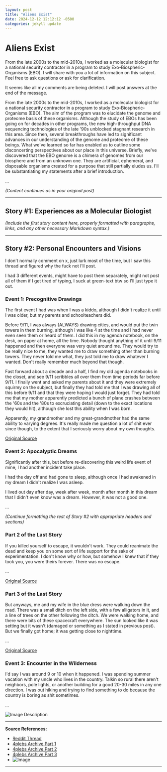 ```yaml
---
layout: post
title: "Aliens Exist"
date: 2024-12-12 12:12:12 -0500
categories: jekyll update
---
```


# Aliens Exist

From the late 2000s to the mid-2010s, I worked as a molecular biologist for a national security contractor in a program to study Exo-Biospheric-Organisms (EBO). I will share with you a lot of information on this subject. Feel free to ask questions or ask for clarification.

It seems like all my comments are being deleted. I will post answers at the end of the message.

From the late 2000s to the mid-2010s, I worked as a molecular biologist for a national security contractor in a program to study Exo-Biospheric-Organisms (EBO). The aim of the program was to elucidate the genome and proteome basis of these organisms. Although the study of EBOs has been going on for decades in other programs, the new high-throughput DNA sequencing technologies of the late '90s unblocked stagnant research in this area. Since then, several breakthroughs have led to significant advances in our understanding of the genome and proteome of these beings. What we've learned so far has enabled us to outline some disconcerting perspectives about our place in this universe. Briefly, we've discovered that the EBO genome is a chimera of genomes from our biosphere and from an unknown one. They are artificial, ephemeral, and disposable organisms created for a purpose that still partially eludes us. I'll be substantiating my statements after a brief introduction.

...

_(Content continues as in your original post)_

---

## Story #1: Experiences as a Molecular Biologist

_(Include the first story content here, properly formatted with paragraphs, links, and any other necessary Markdown syntax.)_

---

## Story #2: Personal Encounters and Visions

I don't normally comment on x, just lurk most of the time, but I saw this thread and figured why the fuck not I'll post.

I had 3 different events, might have to post them separately, might not post all of them if I get tired of typing, I suck at green-text btw so I'll just type it out.

### Event 1: Precognitive Drawings

The first event I had was when I was a kiddo, although I didn't realize it until I was older, but my parents and schoolteachers did.

Before 9/11, I was always (ALWAYS) drawing cities, and would put the twin towers in them burning, although I was like 4 at the time and I had never even seen them or heard of them. I did this in my agenda notebook, on the desk, on paper at home, all the time. Nobody thought anything of it until 9/11 happened and then everyone was very quiet around me. They would try to be really nice to me, they wanted me to draw something other than burning towers. They never told me what, they just told me to draw whatever I wanted. Don't really remember much beyond that though.

Fast forward about a decade and a half, I find my old agenda notebooks in the closet, and see 9/11 scribbles all over them from time periods far before 9/11. I finally went and asked my parents about it and they were extremely squirmy on the subject, but finally they had told me that I was drawing all of this before 9/11 and that they were hoping I would just forget. They had told me that my mother apparently predicted a bunch of plane crashes between the '60s and the '80s to excruciating detail (down to the exact locations they would hit), although she lost this ability when I was born.

Apparently, my grandmother and my great-grandmother had the same ability to varying degrees. It's really made me question a lot of shit ever since though, to the extent that I seriously worry about my own thoughts.

[Original Source](https://archive.4plebs.org/x/thread/18298820/#q18302644)

### Event 2: Apocalyptic Dreams

Significantly after this, but before re-discovering this weird life event of mine, I had another incident take place.

I had the day off and had gone to sleep, although once I had awakened in my dream I didn't realize I was asleep.

I lived out day after day, week after week, month after month in this dream that I didn't even know was a dream. However, it was not a good one.

...

_(Continue formatting the rest of Story #2 with appropriate headers and sections)_

### Part 2 of the Last Story

If you killed yourself to escape, it wouldn't work. They could reanimate the dead and keep you on some sort of life support for the sake of experimentation. I don't know why or how, but somehow I knew that if they took you, you were theirs forever. There was no escape.

...

[Original Source](https://archive.4plebs.org/x/thread/18298820/#q18302665)

### Part 3 of the Last Story

But anyways, me and my wife in the blue dress were walking down the road. There was a small ditch on the left side, with a few alligators in it, and a line of trees on the other following the ditch. We were walking home, and there were bits of these spacecraft everywhere. The sun looked like it was setting but it wasn't (damaged or something as I stated in previous post). But we finally got home; it was getting close to nighttime.

...

[Original Source](https://archive.4plebs.org/x/thread/18298820/#q18302734)

### Event 3: Encounter in the Wilderness

I'd say I was around 9 or 10 when it happened. I was spending summer vacation with my uncle who lives in the country. Talkin so rural there aren't neighbors, pole lights, or another building for a good 20-30 miles in any one direction. I was out hiking and trying to find something to do because the country is boring as shit sometimes.

...

![Image Description](https://64.media.tumblr.com/4101e0d532ee816c7919bf79dccef8e4/tumblr_prd4qmDaHe1xqkygqo5_r1_1280.png)

---

**Source References:**

- [Reddit Thread](https://www.reddit.com/r/aliens/comments/14rp7w9/from_the_late_2000s_to_the_mid2010s_i_worked_as_a/)
- [4plebs Archive Part 1](https://archive.4plebs.org/x/thread/18298820/#q18302644)
- [4plebs Archive Part 2](https://archive.4plebs.org/x/thread/18298820/#q18302665)
- [4plebs Archive Part 3](https://archive.4plebs.org/x/thread/18298820/#q18302734)
- ![Image](https://64.media.tumblr.com/4101e0d532ee816c7919bf79dccef8e4/tumblr_prd4qmDaHe1xqkygqo5_r1_1280.png)

---
